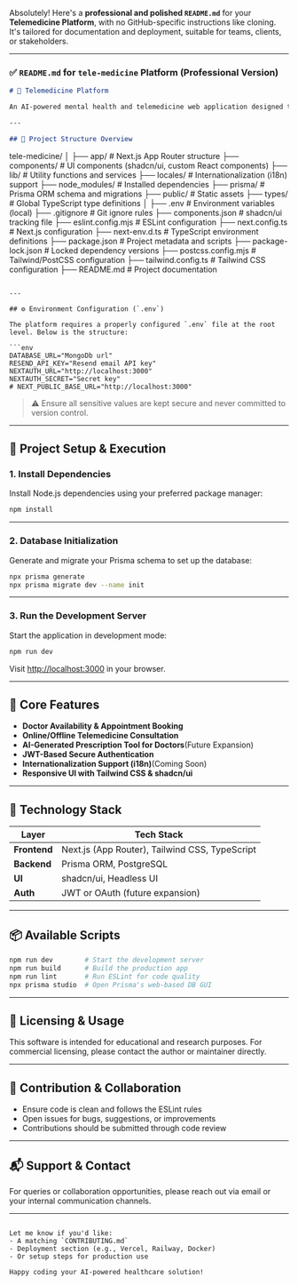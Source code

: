 Absolutely! Here's a **professional and polished `README.md`** for your **Telemedicine Platform**, with no GitHub-specific instructions like cloning. It's tailored for documentation and deployment, suitable for teams, clients, or stakeholders.

---

### ✅ `README.md` for `tele-medicine` Platform (Professional Version)

```markdown
# 🏥 Telemedicine Platform

An AI-powered mental health and telemedicine web application designed to improve access to healthcare and psychological support. This platform leverages modern web technologies to provide intelligent chatbot interaction, doctor-patient scheduling, and AI-assisted tools for healthcare professionals.

---

## 📁 Project Structure Overview

```
tele-medicine/
│
├── app/                 # Next.js App Router structure
├── components/          # UI components (shadcn/ui, custom React components)
├── lib/                 # Utility functions and services
├── locales/             # Internationalization (i18n) support
├── node_modules/        # Installed dependencies
├── prisma/              # Prisma ORM schema and migrations
├── public/              # Static assets
├── types/               # Global TypeScript type definitions
│
├── .env                 # Environment variables (local)
├── .gitignore           # Git ignore rules
├── components.json      # shadcn/ui tracking file
├── eslint.config.mjs    # ESLint configuration
├── next.config.ts       # Next.js configuration
├── next-env.d.ts        # TypeScript environment definitions
├── package.json         # Project metadata and scripts
├── package-lock.json    # Locked dependency versions
├── postcss.config.mjs   # Tailwind/PostCSS configuration
├── tailwind.config.ts   # Tailwind CSS configuration
├── README.md            # Project documentation
```

---

## ⚙️ Environment Configuration (`.env`)

The platform requires a properly configured `.env` file at the root level. Below is the structure:

```env
DATABASE_URL="MongoDb url"
RESEND_API_KEY="Resend email API key"
NEXTAUTH_URL="http://localhost:3000"
NEXTAUTH_SECRET="Secret key"
# NEXT_PUBLIC_BASE_URL="http://localhost:3000"
```

> ⚠️ Ensure all sensitive values are kept secure and never committed to version control.

---

## 🚀 Project Setup & Execution

### 1. Install Dependencies

Install Node.js dependencies using your preferred package manager:

```bash
npm install
```

---

### 2. Database Initialization

Generate and migrate your Prisma schema to set up the database:

```bash
npx prisma generate
npx prisma migrate dev --name init
```

---

### 3. Run the Development Server

Start the application in development mode:

```bash
npm run dev
```

Visit [http://localhost:3000](http://localhost:3000) in your browser.

---

## 🧠 Core Features

- **Doctor Availability & Appointment Booking**
- **Online/Offline Telemedicine Consultation**
- **AI-Generated Prescription Tool for Doctors**(Future Expansion)
- **JWT-Based Secure Authentication**
- **Internationalization Support (i18n)**(Coming Soon)
- **Responsive UI with Tailwind CSS & shadcn/ui**

---

## 🔧 Technology Stack

| Layer        | Tech Stack                         |
|--------------|-------------------------------------|
| **Frontend** | Next.js (App Router), Tailwind CSS, TypeScript |
| **Backend**  | Prisma ORM, PostgreSQL              |
| **UI**       | shadcn/ui, Headless UI              |
| **Auth**     | JWT or OAuth (future expansion)     |

---

## 📦 Available Scripts

```bash
npm run dev        # Start the development server
npm run build      # Build the production app
npm run lint       # Run ESLint for code quality
npx prisma studio  # Open Prisma's web-based DB GUI
```

---

## 📄 Licensing & Usage

This software is intended for educational and research purposes. For commercial licensing, please contact the author or maintainer directly.

---

## 🤝 Contribution & Collaboration

- Ensure code is clean and follows the ESLint rules
- Open issues for bugs, suggestions, or improvements
- Contributions should be submitted through code review

---

## 📬 Support & Contact

For queries or collaboration opportunities, please reach out via email or your internal communication channels.

---

```

Let me know if you'd like:
- A matching `CONTRIBUTING.md`
- Deployment section (e.g., Vercel, Railway, Docker)
- Or setup steps for production use

Happy coding your AI-powered healthcare solution!